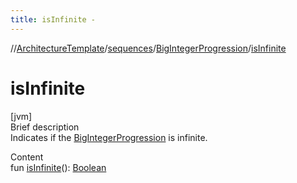 ```yaml
---
title: isInfinite -
---
```

//[ArchitectureTemplate](../../index.md)/[sequences](../index.md)/[BigIntegerProgression](index.md)/[isInfinite](is-infinite.md)



# isInfinite  
[jvm]  
Brief description  
Indicates if the [BigIntegerProgression](index.md) is infinite.  
  
  
Content  
fun [isInfinite](is-infinite.md)(): [Boolean](https://kotlinlang.org/api/latest/jvm/stdlib/kotlin/-boolean/index.html)  



